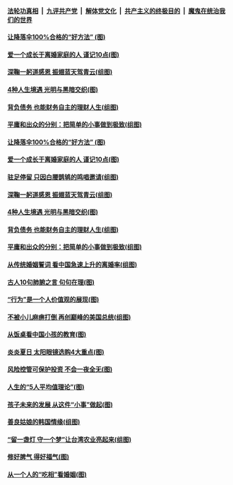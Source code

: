 

####  [法轮功真相](../../../../basic/blob/master/README.md?t=07200831) &nbsp;|&nbsp; [九评共产党](../../../../9ping.md/blob/master/README.md?t=07200831) &nbsp;|&nbsp; [解体党文化](../../../../jtdwh.md/blob/master/README.md?t=07200831)  &nbsp;|&nbsp; [共产主义的终极目的](../../../../gczydzjmd.md/blob/master/README.md?t=07200831) &nbsp;|&nbsp; [魔鬼在统治我们的世界](../../../../mgztzwmdsj.md/blob/master/README.md?t=07200831) 

#### [让降落伞100%合格的“好方法” (图)](../pages/p8/939934.md?t=07200831) 

#### [爱一个成长于离婚家庭的人 谨记10点(图)](../pages/p8/939941.md?t=07200831) 

#### [深鞠一躬道感恩 振翅蓝天驾青云(组图)](../pages/p8/935866.md?t=07200831) 

#### [4种人生境遇 光明与黑暗交织(图)](../pages/p8/939946.md?t=07200831) 

#### [背负债务 也能财务自主的理财人生(组图)](../pages/p8/940095.md?t=07200831) 

#### [平庸和出众的分别：把简单的小事做到极致(组图)](../pages/p8/939731.md?t=07200831) 

#### [让降落伞100%合格的“好方法” (图)](../pages/p8/939934.md?t=07200831) 

#### [爱一个成长于离婚家庭的人 谨记10点(图)](../pages/p8/939941.md?t=07200831) 

#### [驻足停留 只因白腰鹊鸲的鸣唱邀请(组图)](../pages/p8/940130.md?t=07200831) 

#### [深鞠一躬道感恩 振翅蓝天驾青云(组图)](../pages/p8/935866.md?t=07200831) 

#### [4种人生境遇 光明与黑暗交织(图)](../pages/p8/939946.md?t=07200831) 

#### [背负债务 也能财务自主的理财人生(组图)](../pages/p8/940095.md?t=07200831) 

#### [平庸和出众的分别：把简单的小事做到极致(组图)](../pages/p8/939731.md?t=07200831) 

#### [从传统婚姻誓词 看中国急速上升的离婚率(组图)](../pages/p8/940041.md?t=07200831) 

#### [古人10句肺腑之言 句句在理(图)](../pages/p8/939752.md?t=07200831) 

#### [“行为”是一个人价值观的展现(图)](../pages/p8/940001.md?t=07200831) 

#### [不被小儿麻痹打倒 再创巅峰的美国总统(组图)](../pages/p8/939745.md?t=07200831) 

#### [从饭桌看中国小孩的教育(图)](../pages/p8/939942.md?t=07200831) 

#### [炎炎夏日 太阳眼镜选购4大重点(图)](../pages/p8/939933.md?t=07200831) 

#### [风险控管可保护投资 不会一夜全无(图)](../pages/p8/939909.md?t=07200831) 

#### [人生的“5人平均值理论”(图)](../pages/p8/939903.md?t=07200831) 

#### [孩子未来的发展 从这件“小事”做起(图)](../pages/p8/939845.md?t=07200831) 

#### [善良姑娘的韩国情缘(组图)](../pages/p8/939757.md?t=07200831) 

#### [“留一盏灯 守一个梦”让台湾农业亮起来(组图)](../pages/p8/939817.md?t=07200831) 

#### [修好脾气 得好福气(图)](../pages/p8/939813.md?t=07200831) 

#### [从一个人的“吃相”看婚姻(图)](../pages/p8/939780.md?t=07200831) 

